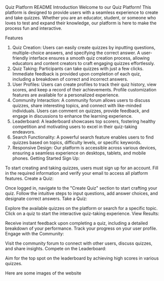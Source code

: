 Quiz Platform README
Introduction
Welcome to our Quiz Platform! This platform is designed to provide users with a seamless experience to create and take quizzes. Whether you are an educator, student, or someone who loves to test and expand their knowledge, our platform is here to make the process fun and interactive.

Features
1. Quiz Creation:
Users can easily create quizzes by inputting questions, multiple-choice answers, and specifying the correct answer.
A user-friendly interface ensures a smooth quiz creation process, allowing educators and content creators to craft engaging quizzes effortlessly.
2. Quiz Taking:
Participants can take quizzes with just a few clicks.
Immediate feedback is provided upon completion of each quiz, including a breakdown of correct and incorrect answers.
3. User Profiles:
Users can create profiles to track their quiz history, view scores, and keep a record of their achievements.
Profile customization features are available for a personalized experience.
4. Community Interaction:
A community forum allows users to discuss quizzes, share interesting topics, and connect with like-minded individuals.
Users can comment on quizzes, provide feedback, and engage in discussions to enhance the learning experience.
5. Leaderboard:
A leaderboard showcases top scorers, fostering healthy competition and motivating users to excel in their quiz-taking endeavors.
6. Search Functionality:
A powerful search feature enables users to find quizzes based on topics, difficulty levels, or specific keywords.
7. Responsive Design:
Our platform is accessible across various devices, ensuring a seamless experience on desktops, tablets, and mobile phones.
Getting Started
Sign Up:

To start creating and taking quizzes, users must sign up for an account.
Fill in the required information and verify your email to access all platform features.
Create a Quiz:

Once logged in, navigate to the "Create Quiz" section to start crafting your quiz.
Follow the intuitive steps to input questions, add answer choices, and designate correct answers.
Take a Quiz:

Explore the available quizzes on the platform or search for a specific topic.
Click on a quiz to start the interactive quiz-taking experience.
View Results:

Receive instant feedback upon completing a quiz, including a detailed breakdown of your performance.
Track your progress on your user profile.
Engage with the Community:

Visit the community forum to connect with other users, discuss quizzes, and share insights.
Compete on the Leaderboard:

Aim for the top spot on the leaderboard by achieving high scores in various quizzes.


Here are some images of the website

